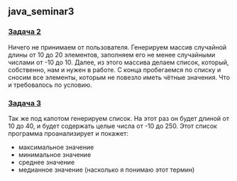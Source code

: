 ## java_seminar3
### [Задача 2](https://github.com/AlexeyDmitrich/java_seminar3/blob/master/src/HomeTask2.java)
Ничего не принимаем от пользователя. Генерируем массив случайной длины от 10 до 20 элементов, заполняем его не менее случайными числами от -10 до 10. 
Далее, из этого массива делаем список, который, собственно, нам и нужен в работе. С конца пробегаемся по списку и сносим все элементы, которым не повезло
иметь чётные значения. Что и требовалось по условию.
### [Задача 3](https://github.com/AlexeyDmitrich/java_seminar3/blob/master/src/HomeTask3.java)
Так же под капотом генерируем список. На этот раз он будет длиной от 10 до 40, и будет содержать целые числа от -10 до 250. 
Этот список программа проанализирует и покажет: 
- максимальное значение
- минимальное значение
- среднее значение
- медианное значение (насколько я понимаю этот термин)
